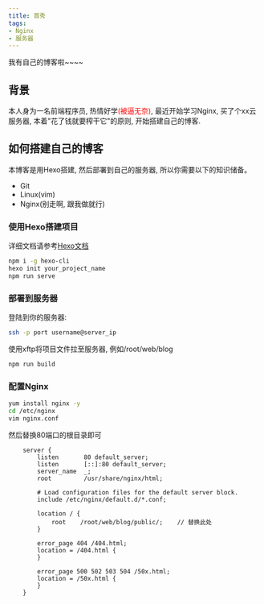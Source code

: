 ```yaml
---
title: 首秀
tags:
- Nginx
- 服务器
---
```

我有自己的博客啦~~~~
<!--more-->

## 背景
本人身为一名前端程序员, 热情好学<font color=red>(被逼无奈)</font>, 最近开始学习Nginx, 买了个xx云服务器, 本着"花了钱就要榨干它"的原则, 开始搭建自己的博客. 

## 如何搭建自己的博客
本博客是用Hexo搭建, 然后部署到自己的服务器, 所以你需要以下的知识储备。
- Git
- Linux(vim)
- Nginx(别走啊, 跟我做就行)

### 使用Hexo搭建项目
详细文档请参考[Hexo文档](https://hexo.io/docs/)
```bash
npm i -g hexo-cli
hexo init your_project_name
npm run serve
```
### 部署到服务器
登陆到你的服务器:
```bash
ssh -p port username@server_ip
```
使用xftp将项目文件拉至服务器, 例如/root/web/blog
```bash
npm run build
```

### 配置Nginx
```bash
yum install nginx -y
cd /etc/nginx
vim nginx.conf
```
然后替换80端口的根目录即可
```nginx
    server {
        listen       80 default_server;
        listen       [::]:80 default_server;
        server_name  _;
        root         /usr/share/nginx/html;

        # Load configuration files for the default server block.
        include /etc/nginx/default.d/*.conf;

        location / {
            root    /root/web/blog/public/;    // 替换此处
        }

        error_page 404 /404.html;
        location = /404.html {
        }

        error_page 500 502 503 504 /50x.html;
        location = /50x.html {
        }
    }
```


